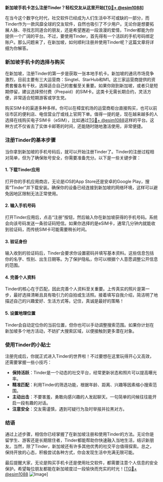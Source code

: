 **新加坡手机卡怎么注册Tinder？轻松交友从这里开始[[TG💪+ @esim1088](https://t.me/s/esim1088)]**

在当今这个数字化时代，社交软件已经成为人们生活中不可或缺的一部分，而Tinder作为一款风靡全球的交友软件，自然也吸引了不少用户。无论你是想要拓展人脉、寻找志同道合的朋友，还是希望邂逅一段浪漫的爱情，Tinder都能为你提供一个广阔的平台。不过，要使用Tinder，首先得有一个活跃的手机号码绑定账户。那么问题来了，在新加坡，如何顺利注册并使用Tinder呢？这篇文章将详细为你解答。

### 新加坡手机卡的选择与购买

在新加坡，注册Tinder的第一步是获取一张本地手机卡。新加坡的通讯市场竞争激烈，目前主要有三大运营商：Singtel、StarHub和M1。这三家运营商提供的资费套餐各有千秋，选择适合自己的套餐至关重要。如果你刚到新加坡，或者只是短期停留，建议选择预付费（Prepaid）的SIM卡。这类卡无需长期合约，灵活方便，非常适合短期游客或学生党。

购买SIM卡的渠道多种多样。你可以在樟宜机场的运营商柜台直接购买，也可以前往市区的便利店、电信营业厅或线上官网下单。值得一提的是，现在越来越多的人选择在线购买电子SIM卡（eSIM），比如通过[TG💪+ @esim1088](https://t.me/s/esim1088)这样的平台。这种方式不仅省去了实体卡邮寄的时间，还能随时随地激活使用，非常便捷。

### 注册Tinder的基本步骤

当你拿到新加坡的手机号码后，就可以开始注册Tinder了。Tinder的注册过程相对简单，但为了确保账号安全，你需要准备充分。以下是一些关键步骤：

#### 1. 下载Tinder应用
打开你的手机应用商店，无论是iOS的App Store还是安卓的Google Play，搜索“Tinder”并下载安装。确保你的设备已经连接到新加坡的网络环境，这样可以避免因地区限制无法正常使用。

#### 2. 输入手机号码
打开Tinder应用后，点击“注册”按钮，然后输入你在新加坡获得的手机号码。系统会向该号码发送一条验证码短信。如果你选择的是eSIM卡，通常几分钟内就能收到验证码，而传统SIM卡可能需要稍长时间。

#### 3. 验证身份
输入收到的验证码后，Tinder会要求你设置密码并填写基本资料。这些信息包括你的名字、性别、出生日期等。为了保护隐私，你可以根据个人意愿调整公开信息的范围。

#### 4. 完善个人资料
Tinder的核心在于匹配，因此完善个人资料至关重要。上传真实的照片是第一步，最好选择清晰且具有吸引力的自拍或生活照。接着填写自我介绍，简洁明了地描述自己的兴趣爱好、生活方式等。记住，真诚是最好的策略！

#### 5. 设置地理位置
Tinder会自动定位你的当前位置，但你也可以手动调整搜索范围。如果你计划在新加坡多个地方活动，不妨扩大搜索区域，以便接触到更多潜在对象。

### 使用Tinder的小贴士

注册完成后，你就正式进入Tinder的世界啦！不过要想在这里玩得开心又高效，还需要掌握一些小技巧：

- **保持活跃**：Tinder是一个动态的社交平台，经常更新状态和照片可以提高曝光率。
- **精准匹配**：利用Tinder的筛选功能，根据年龄、距离、兴趣等因素缩小搜索范围。
- **主动出击**：不要害羞，勇敢向感兴趣的人发起聊天。一句简单的问候往往能开启一段有趣的对话。
- **注意安全**：交友需谨慎，遇到可疑行为及时举报并拉黑对方。

### 结语

通过上述步骤，相信你已经掌握了在新加坡注册和使用Tinder的方法。无论你是留学生、游客还是长期居住者，Tinder都能帮助你快速融入当地生活，结识新朋友。当然，除了Tinder，新加坡还有许多其他优秀的社交平台值得探索。总之，保持开放的心态，积极尝试各种方式，你会发现生活中充满无限可能。

最后提醒大家，无论是购买手机卡还是使用社交软件，都需要注意个人信息的安全保护。希望每位朋友都能在新加坡度过一段愉快而充实的时光！[[TG💪+ @esim1088](https://t.me/s/esim1088) ![Image](https://i.postimg.cc/4NQfJmqS/Snipaste-2025-05-13-00-14-12.png)]